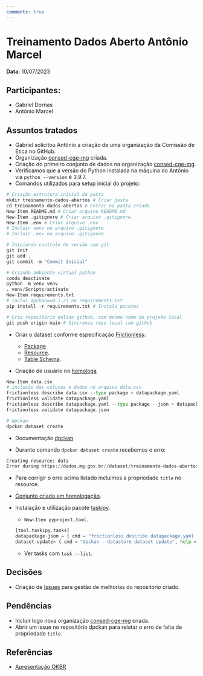 ```yaml
---
comments: true
---
```


# Treinamento Dados Aberto Antônio Marcel

**Data:** 10/07/2023

## Participantes:

- Gabriel Dornas
- Antônio Marcel

## Assuntos tratados

- Gabriel solicitou Antônio a criação de uma organização da Comissão de Ética no GitHub.
- Organização [consed-cge-mg](https://github.com/conset-cge-mg) criada.
- Criação do primeiro conjunto de dados na organização [consed-cge-mg](https://github.com/conset-cge-mg/treinamento-dados-abertos).
- Verificamos que a versão do Python instalada na máquina do Antônio via `python --version` é 3.9.7.
- Comandos utilizados para setup inicial do projeto:

```python
# Criação estrutura inicial da pasta
mkdir treinamento-dados-abertos # Criar pasta
cd treinamento-dados-abertos # Entrar na pasta criada
New-Item README.md # Criar arquivo README.md
New-Item .gitignore # Criar arquivo .gitignore
New-Item .env # Criar arquivo .env
# Incluir venv no arquivo .gitignore
# Incluir .env no arquivo .gitignore

# Iniciando controle de versão com git
git init
git add .
git commit -m "Commit Inicial"

# Criando ambiente virtual python
conda deactivate
python -m venv venv
. venv/Scripts/activate
New-Item requirements.txt
# inclui dpckan==0.1.21 no requirements.txt
pip install -r requirements.txt # Instala pacotes

# Cria repositório online github, com mesmo nome do projeto local
git push origin main # Sincronza repo local com github
```

- Criar o dataset conforme especificação [Frictionless](https://specs.frictionlessdata.io/#overview):
    - [Package](https://specs.frictionlessdata.io/tabular-data-package/).
    - [Resource](https://specs.frictionlessdata.io/data-resource/#language).
    - [Table Schema](https://specs.frictionlessdata.io/table-schema/).

- Criação de usuário no [homologa](https://homologa.cge.mg.gov.br/)

```python
New-Item data.csv
# inclusão das colunas e dados no arquivo data.csv
frictionless describe data.csv --type package > datapackage.yaml
frictionless validate datapackage.yaml
frictionless describe datapackage.yaml --type package --json > datapackage.json
frictionless validate datapackage.json

# dpckan
dpckan dataset create
```

- Documentação [dpckan](https://github.com/transparencia-mg/dpckan).

- Durante comando `dpckan dataset create` recebemos o erro:

```python
Creating resource: data
Error during https://dados.mg.gov.br//dataset/treinamento-dados-abertos creation
```

- Para corrigir o erro acima listado incluimos a propriedade `title` no resource.
- [Conjunto criado em homologação](https://homologa.cge.mg.gov.br/dataset/treinamento-dados-abertos).
- Instalação e utilização pacote [taskipy](https://github.com/taskipy/taskipy).
    - `New-Item pyproject.toml`.

    ```python
    [tool.taskipy.tasks]
    datapackage-json = { cmd = "frictionless describe datapackage.yaml --type package --json > datapackage.json", help = "Converte datapackage.yaml em datapackage.json." }
    dataset-update= { cmd = "dpckan --datastore dataset update", help = "Atualiza CKAN." }
    ```

    - Ver tasks com `task --list`.

## Decisões

- Criação de [Issues](https://github.com/conset-cge-mg/treinamento-dados-abertos/issues) para gestão de melhorias do repositório criado.

## Pendências

- Incluir logo nova organização [consed-cge-mg](https://github.com/conset-cge-mg) criada.
- Abrir um issue no repositório dpckan para relatar o erro de falta de propriedade `title`.

## Referências

- [Apresentação OKBR](https://transparencia-mg.github.io/reveal.js/presentations/20230328_gerenciar_dados_abertos_com_dpckan/index.html)
